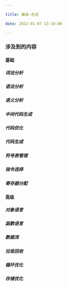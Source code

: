 ```yaml
---

title: 编译-总览

date: 2022-01-07 13:10:00

---
```



### 涉及到的内容
#### 基础
##### 词法分析
##### 语法分析
##### 语义分析
##### 中间代码生成
##### 代码优化
##### 代码生成 
##### 符号表管理
##### 指令选择
##### 寄存器分配

#### 高级
##### 对象语言 
##### 函数语言
##### 数据流
##### 垃圾回收
##### 循环优化
##### 存储优化

